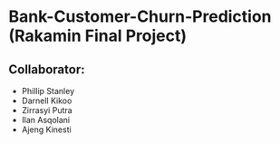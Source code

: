 # Bank-Customer-Churn-Prediction (Rakamin Final Project)

## Collaborator:
- Phillip Stanley
- Darnell Kikoo
- Zirrasyi Putra
- Ilan Asqolani
- Ajeng Kinesti
